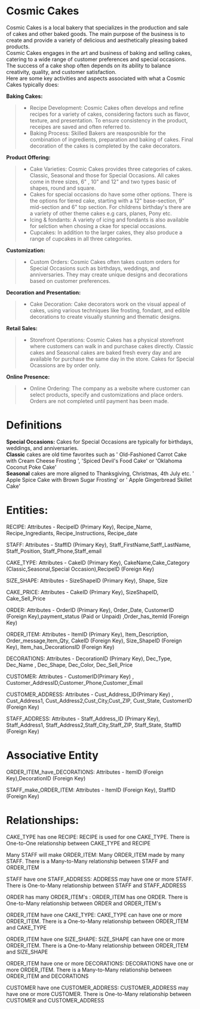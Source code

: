 # Cosmic Cakes  

Cosmic Cakes is a local bakery that specializes in the production and sale of cakes and other baked goods. 
The main purpose of the business is to create and provide a variety of delicious and aesthetically pleasing baked products.  
Cosmic Cakes engages in the art and business of baking and selling cakes, catering to a wide range of customer preferences and special occasions.  
The success of a cake shop often depends on its ability to balance creativity, quality, and customer satisfaction.  
Here are some key activities and aspects associated with what a Cosmic Cakes typically does:

**Baking Cakes:**

> - Recipe Development: Cosmic Cakes often develops and refine recipes for a variety of cakes, considering factors such as flavor, texture, and presentation.  To ensure consistency in the product, receipes are saved and often referred to.
> - Baking Process: Skilled Bakers are reasposnible for the combination of ingredients, preparation and baking of cakes. Final decoration of the cakes is completed by the cake decorators.


**Product Offering:**

> - Cake Varieties: Cosmic Cakes provides three categories of cakes. Classic, Seasonal and those for Special Occasions.  All cakes come in three sizes, 6" , 10" and 12" and two types basic of shapes, round and square.
> - Cakes for special occasions do have some other options. There is the options for tiered cake, starting with a 12" base-section, 9" mid-section and 6" top section. For childrens birthday's there are a variety of other theme cakes e.g cars, planes, Pony etc.
> - Icing & fondants: A variety of icing and fondants is also available for selction when chosing a ckae for special occasions.
> - Cupcakes: In addition to the larger cakes, they also produce a range of cupcakes in all three categories.  


**Customization:**

> - Custom Orders: Cosmic Cakes often takes custom orders for Special Occasions such as birthdays, weddings, and anniversaries. They may create unique designs and decorations based on customer preferences.  


**Decoration and Presentation:**  

> - Cake Decoration: Cake decorators work on the visual appeal of cakes, using various techniques like frosting, fondant, and edible decorations to create visually stunning and thematic designs.  


**Retail Sales:**

> - Storefront Operations: Cosmic Cakes has a physical storefront where customers can walk in and purchase cakes directly.  Classic cakes and Seasonal cakes are baked fresh every day and are available for purchase the same day in the store. Cakes for Special Ocassions are by order only.

**Online Presence:**  

> - Online Ordering: The company as a website where customer can select products, specify and customizations and place orders.  Orders are not completed until payment has been made.  

# Definitions  

**Special Occasions:**  Cakes for Special Occasions are typically for birthdays, weddings, and anniversaries.   
**Classic** cakes are old time favorites such as ' Old-Fashioned Carrot Cake with Cream Cheese Frosting ', 'Spiced Devil's Food Cake' or 'Oklahoma Coconut Poke Cake'  
**Seasonal** cakes are more aligned to Thanksgiving, Christmas, 4th July etc. ' Apple Spice Cake with Brown Sugar Frosting' or ' Apple Gingerbread Skillet Cake'   

# Entities:

RECIPE: Attributes - RecipeID (Primary Key), Recipe_Name, Recipe_Ingrediants, Recipe_Instructions, Recipe_date  

STAFF: Attributes - StaffID (Primary Key), Staff_FirstName,Satff_LastName, Staff_Position, Staff_Phone,Staff_email 

CAKE_TYPE: Attributes - CakeID (Primary Key), CakeName,Cake_Category (Classic,Seasonal,Special Occasion),RecipeID (Foreign Key)

SIZE_SHAPE: Attributes - SizeShapeID (Primary Key), Shape, Size

CAKE_PRICE: Attributes - CakeID (Primary Key), SizeShapeID, Cake_Sell_Price

ORDER: Attributes - OrderID (Primary Key), Order_Date, CustomerID (Foreign Key),payment_status (Paid or Unpaid) ,Order_has_itemId (Foreign Key) 

ORDER_ITEM: Attributes - ItemID (Primary Key), Item_Description, Order_message,Item_Qty, CakeID (Foreign Key), Size_ShapeID (Foreign Key), Item_has_DecorationsID (Foreign Key)

DECORATIONS: Attributes - DecorationID (Primary Key), Dec_Type, Dec_Name , Dec_Shape, Dec_Color, Dec_Sell_Price

CUSTOMER: Attributes - CustomerID(Primary Key) , Customer_AddressID,Customer_Phone,Customer_Email

CUSTOMER_ADDRESS: Attributes - Cust_Address_ID(Primary Key) , Cust_Address1, Cust_Address2,Cust_City,Cust_ZIP, Cust_State, CustomerID (Foreign Key)

STAFF_ADDRESS: Attributes - Staff_Address_ID (Primary Key), Staff_Address1, Staff_Address2,Staff_City,Staff_ZIP, Staff_State, StaffID (Foreign Key)

# Associative Entity  
ORDER_ITEM_have_DECORATIONS: Attributes - ItemID (Foreign Key),DecorationID  (Foreign Key)   

STAFF_make_ORDER_ITEM: Attributes - ItemID (Foreign Key), StaffID (Foreign Key)   


# Relationships:
CAKE_TYPE has one RECIPE: RECIPE is used for one CAKE_TYPE. There is One-to-One relationship between CAKE_TYPE and RECIPE  

Many STAFF will make ORDER_ITEM: Many ORDER_ITEM  made by many STAFF. There is a Many-to-Many relationship between STAFF and ORDER_ITEM   

STAFF have one STAFF_ADDRESS: ADDRESS may have one or more STAFF. There is One-to-Many relationship between STAFF and STAFF_ADDRESS   

ORDER has many ORDER_ITEM's : ORDER_ITEM has one ORDER. There is One-to-Many relationship between ORDER and ORDER_ITEM's   

ORDER_ITEM have one CAKE_TYPE: CAKE_TYPE can have one or more ORDER_ITEM. There is a One-to-Many relationship between ORDER_ITEM and CAKE_TYPE   

ORDER_ITEM have one SIZE_SHAPE: SIZE_SHAPE can have one or more ORDER_ITEM. There is a One-to-Many relationship between ORDER_ITEM and SIZE_SHAPE   

ORDER_ITEM have one or more DECORATIONS: DECORATIONS have one or more ORDER_ITEM. There is a Many-to-Many relationship between ORDER_ITEM and DECORATIONS   

CUSTOMER have one CUSTOMER_ADDRESS: CUSTOMER_ADDRESS may have one or more CUSTOMER. There is One-to-Many relationship between CUSTOMER and CUSTOMER_ADDRESS   







